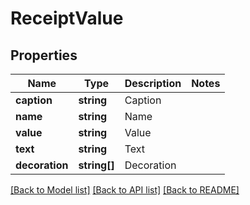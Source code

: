 # ReceiptValue

## Properties
Name | Type | Description | Notes
------------ | ------------- | ------------- | -------------
**caption** | **string** | Caption | 
**name** | **string** | Name | 
**value** | **string** | Value | 
**text** | **string** | Text | 
**decoration** | **string[]** | Decoration | 

[[Back to Model list]](../README.md#documentation-for-models) [[Back to API list]](../README.md#documentation-for-api-endpoints) [[Back to README]](../../README.md)


